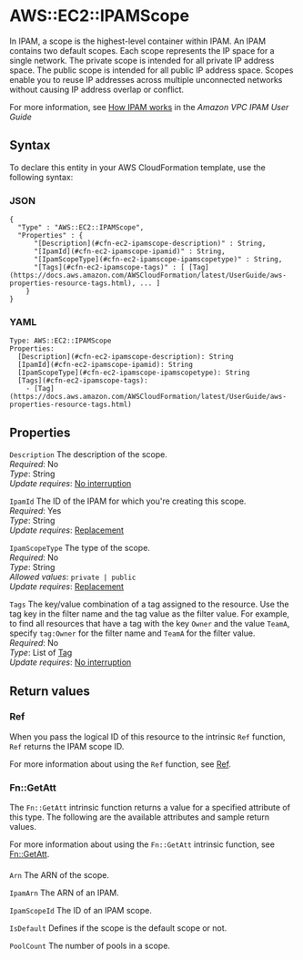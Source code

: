 # AWS::EC2::IPAMScope<a name="aws-resource-ec2-ipamscope"></a>

In IPAM, a scope is the highest\-level container within IPAM\. An IPAM contains two default scopes\. Each scope represents the IP space for a single network\. The private scope is intended for all private IP address space\. The public scope is intended for all public IP address space\. Scopes enable you to reuse IP addresses across multiple unconnected networks without causing IP address overlap or conflict\.

For more information, see [How IPAM works](/vpc/latest/ipam/how-it-works-ipam.html) in the *Amazon VPC IPAM User Guide* 

## Syntax<a name="aws-resource-ec2-ipamscope-syntax"></a>

To declare this entity in your AWS CloudFormation template, use the following syntax:

### JSON<a name="aws-resource-ec2-ipamscope-syntax.json"></a>

```
{
  "Type" : "AWS::EC2::IPAMScope",
  "Properties" : {
      "[Description](#cfn-ec2-ipamscope-description)" : String,
      "[IpamId](#cfn-ec2-ipamscope-ipamid)" : String,
      "[IpamScopeType](#cfn-ec2-ipamscope-ipamscopetype)" : String,
      "[Tags](#cfn-ec2-ipamscope-tags)" : [ [Tag](https://docs.aws.amazon.com/AWSCloudFormation/latest/UserGuide/aws-properties-resource-tags.html), ... ]
    }
}
```

### YAML<a name="aws-resource-ec2-ipamscope-syntax.yaml"></a>

```
Type: AWS::EC2::IPAMScope
Properties: 
  [Description](#cfn-ec2-ipamscope-description): String
  [IpamId](#cfn-ec2-ipamscope-ipamid): String
  [IpamScopeType](#cfn-ec2-ipamscope-ipamscopetype): String
  [Tags](#cfn-ec2-ipamscope-tags): 
    - [Tag](https://docs.aws.amazon.com/AWSCloudFormation/latest/UserGuide/aws-properties-resource-tags.html)
```

## Properties<a name="aws-resource-ec2-ipamscope-properties"></a>

`Description`  <a name="cfn-ec2-ipamscope-description"></a>
The description of the scope\.  
*Required*: No  
*Type*: String  
*Update requires*: [No interruption](https://docs.aws.amazon.com/AWSCloudFormation/latest/UserGuide/using-cfn-updating-stacks-update-behaviors.html#update-no-interrupt)

`IpamId`  <a name="cfn-ec2-ipamscope-ipamid"></a>
The ID of the IPAM for which you're creating this scope\.  
*Required*: Yes  
*Type*: String  
*Update requires*: [Replacement](https://docs.aws.amazon.com/AWSCloudFormation/latest/UserGuide/using-cfn-updating-stacks-update-behaviors.html#update-replacement)

`IpamScopeType`  <a name="cfn-ec2-ipamscope-ipamscopetype"></a>
The type of the scope\.  
*Required*: No  
*Type*: String  
*Allowed values*: `private | public`  
*Update requires*: [Replacement](https://docs.aws.amazon.com/AWSCloudFormation/latest/UserGuide/using-cfn-updating-stacks-update-behaviors.html#update-replacement)

`Tags`  <a name="cfn-ec2-ipamscope-tags"></a>
The key/value combination of a tag assigned to the resource\. Use the tag key in the filter name and the tag value as the filter value\. For example, to find all resources that have a tag with the key `Owner` and the value `TeamA`, specify `tag:Owner` for the filter name and `TeamA` for the filter value\.  
*Required*: No  
*Type*: List of [Tag](https://docs.aws.amazon.com/AWSCloudFormation/latest/UserGuide/aws-properties-resource-tags.html)  
*Update requires*: [No interruption](https://docs.aws.amazon.com/AWSCloudFormation/latest/UserGuide/using-cfn-updating-stacks-update-behaviors.html#update-no-interrupt)

## Return values<a name="aws-resource-ec2-ipamscope-return-values"></a>

### Ref<a name="aws-resource-ec2-ipamscope-return-values-ref"></a>

When you pass the logical ID of this resource to the intrinsic `Ref` function, `Ref` returns the IPAM scope ID\.

For more information about using the `Ref` function, see [Ref](https://docs.aws.amazon.com/AWSCloudFormation/latest/UserGuide/intrinsic-function-reference-ref.html)\.

### Fn::GetAtt<a name="aws-resource-ec2-ipamscope-return-values-fn--getatt"></a>

The `Fn::GetAtt` intrinsic function returns a value for a specified attribute of this type\. The following are the available attributes and sample return values\.

For more information about using the `Fn::GetAtt` intrinsic function, see [Fn::GetAtt](https://docs.aws.amazon.com/AWSCloudFormation/latest/UserGuide/intrinsic-function-reference-getatt.html)\.

#### <a name="aws-resource-ec2-ipamscope-return-values-fn--getatt-fn--getatt"></a>

`Arn`  <a name="Arn-fn::getatt"></a>
The ARN of the scope\.

`IpamArn`  <a name="IpamArn-fn::getatt"></a>
The ARN of an IPAM\.

`IpamScopeId`  <a name="IpamScopeId-fn::getatt"></a>
The ID of an IPAM scope\.

`IsDefault`  <a name="IsDefault-fn::getatt"></a>
Defines if the scope is the default scope or not\.

`PoolCount`  <a name="PoolCount-fn::getatt"></a>
The number of pools in a scope\.
